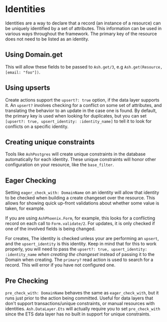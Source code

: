 # Identities

Identities are a way to declare that a record (an instance of a resource) can be uniquely identified by a set of attributes. This information can be used in various ways throughout the framework. The primary key of the resource does not need to be listed as an identity.

## Using Domain.get

This will allow these fields to be passed to `Ash.get/3`, e.g `Ash.get(Resource, [email: "foo"])`.

## Using upserts

Create actions support the `upsert?: true` option, if the data layer supports it. An `upsert?` involves checking for a conflict on some set of attributes, and translating the behavior to an update in the case one is found. By default, the primary key is used when looking for duplicates, but you can set `[upsert?: true, upsert_identity: :identity_name]` to tell it to look for conflicts on a specific identity.

## Creating unique constraints

Tools like `AshPostgres` will create unique constraints in the database automatically for each identity. These unique constraints will honor other configuration on your resource, like the `base_filter`.

## Eager Checking

Setting `eager_check_with: DomainName` on an identity will allow that identity to be checked when building a create changeset over the resource. This allows for showing quick up-front validations about whether some value is taken, for example.

If you are using `AshPhoenix.Form`, for example, this looks for a conflicting record on each call to `Form.validate/2`.
For updates, it is only checked if one of the involved fields is being changed.

For creates, The identity is checked unless your are performing an `upsert`, and the `upsert_identity` is this identity. Keep in mind that for this to work properly, you will need to pass the `upsert?: true, upsert_identity: :identity_name` _when creating the changeset_ instead of passing it to the Domain when creating. The `primary?` read action is used to search for a record. This will error if you have not configured one.

## Pre Checking

`pre_check_with: DomainName` behaves the same as `eager_check_with`, but it runs just prior to the action being committed. Useful for data layers that don't support transactions/unique constraints, or manual resources with identities. `Ash.DataLayer.Ets` will actually require you to set `pre_check_with` since the ETS data layer has no built in support for unique constraints.
